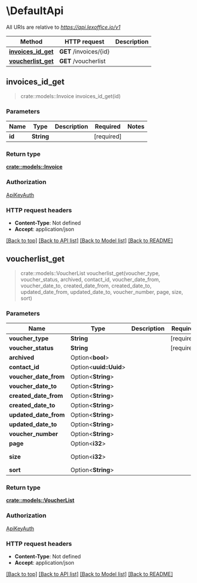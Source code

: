 # \DefaultApi

All URIs are relative to *https://api.lexoffice.io/v1*

Method | HTTP request | Description
------------- | ------------- | -------------
[**invoices_id_get**](DefaultApi.md#invoices_id_get) | **GET** /invoices/{id} | 
[**voucherlist_get**](DefaultApi.md#voucherlist_get) | **GET** /voucherlist | 



## invoices_id_get

> crate::models::Invoice invoices_id_get(id)


### Parameters


Name | Type | Description  | Required | Notes
------------- | ------------- | ------------- | ------------- | -------------
**id** | **String** |  | [required] |

### Return type

[**crate::models::Invoice**](Invoice.md)

### Authorization

[ApiKeyAuth](../README.md#ApiKeyAuth)

### HTTP request headers

- **Content-Type**: Not defined
- **Accept**: application/json

[[Back to top]](#) [[Back to API list]](../README.md#documentation-for-api-endpoints) [[Back to Model list]](../README.md#documentation-for-models) [[Back to README]](../README.md)


## voucherlist_get

> crate::models::VoucherList voucherlist_get(voucher_type, voucher_status, archived, contact_id, voucher_date_from, voucher_date_to, created_date_from, created_date_to, updated_date_from, updated_date_to, voucher_number, page, size, sort)


### Parameters


Name | Type | Description  | Required | Notes
------------- | ------------- | ------------- | ------------- | -------------
**voucher_type** | **String** |  | [required] |
**voucher_status** | **String** |  | [required] |
**archived** | Option<**bool**> |  |  |
**contact_id** | Option<**uuid::Uuid**> |  |  |
**voucher_date_from** | Option<**String**> |  |  |
**voucher_date_to** | Option<**String**> |  |  |
**created_date_from** | Option<**String**> |  |  |
**created_date_to** | Option<**String**> |  |  |
**updated_date_from** | Option<**String**> |  |  |
**updated_date_to** | Option<**String**> |  |  |
**voucher_number** | Option<**String**> |  |  |
**page** | Option<**i32**> |  |  |
**size** | Option<**i32**> |  |  |[default to 25]
**sort** | Option<**String**> |  |  |

### Return type

[**crate::models::VoucherList**](VoucherList.md)

### Authorization

[ApiKeyAuth](../README.md#ApiKeyAuth)

### HTTP request headers

- **Content-Type**: Not defined
- **Accept**: application/json

[[Back to top]](#) [[Back to API list]](../README.md#documentation-for-api-endpoints) [[Back to Model list]](../README.md#documentation-for-models) [[Back to README]](../README.md)

